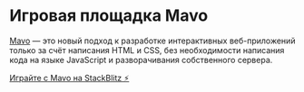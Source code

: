 # Игровая площадка Mavo

[Mavo](https://mavo.io/) — это новый подход к разработке интерактивных веб-приложений только за счёт написания HTML и CSS, без необходимости написания кода на языке JavaScript и разворачивания собственного сервера.

[Играйте с Mavo на StackBlitz ⚡️](https://stackblitz.com/edit/mavo-playground-rus?file=index.html)